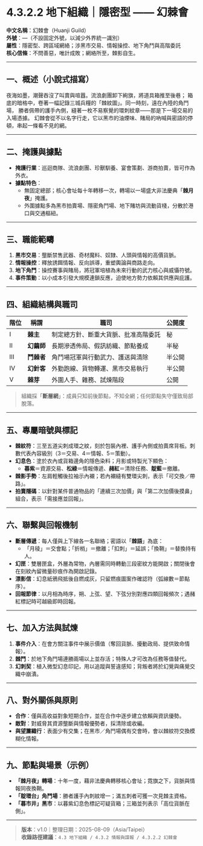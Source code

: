 # 4.3.2.2 地下組織｜隱密型 —— 幻棘會

**中文名稱**：幻棘會（Huanji Guild）  
**外號**：—（不設固定外號，以減少外界統一識別）  
**屬性**：隱密型、跨區域網絡；涉黑市交易、情報操控、地下角鬥與高階委託  
**核心信條**：不問善惡，唯計成敗；網絡所至，棘影自生。

---

## 一、概述（小說式描寫）
夜海如墨，潮聲吞沒了叫賣與喧囂。流浪劇團卸下絢旗，將道具箱推至後巷；
箱底的暗格中，卷著一幅記錄三城兵糧的「棘紋圖」。同一時刻，遠在內陸的角鬥場，
勝者佩帶的護手內側，縫著一枚不易察覺的環刺紋章——那是下一場交易的入場憑據。
幻棘會從不以名字行走，它以黑市的油煙味、賭局的吶喊與密語的停頓，串起一條看不見的網。

---

## 二、掩護與據點
- **掩護行業**：巡迴商隊、流浪劇團、珍獸馴養、宴會策劃、游商拍賣，皆可作為外衣。  
- **據點特色**：
  - 無固定總部；核心會址每十年轉移一次，轉場以一場盛大非法慶典「**棘月夜**」掩護。  
  - 外圍據點多為黑市拍賣場、隱密角鬥場、地下賭坊與流動貨棧，分散於港口與交通樞紐。

---

## 三、職能範疇
1. **黑市交易**：壟斷禁售武器、奇材魔料、奴隸、人頭與情報的高價貨脈。  
2. **情報操控**：釋放誘餌情報、反向誤導，重塑輿論與商路走向。  
3. **地下角鬥**：操控賽事與賭局，將冠軍培植為未來行動的武力核心與威懾符號。  
4. **事件策動**：以小成本引發大規模連鎖反應，迫使地方勢力依賴其供應與庇護。

---

## 四、組織結構與職司
| 階位 | 稱謂 | 職司 | 公開度 |
|---|---|---|---|
| Ⅰ | **棘主** | 制定總方針、斷重大貨脈、批准高階委託 | 秘 |
| Ⅱ | **幻繭師** | 長期滲透佈局、假訊紡織、節點養成 | 半秘 |
| Ⅲ | **鬥棘者** | 角鬥場冠軍與行動武力、護送與清除 | 半公開 |
| Ⅳ | **幻針客** | 外勤跑線、貨物轉運、黑市交易執行 | 半公開 |
| Ⅴ | **棘芽** | 外圍人手、雜務、試煉階段 | 公開 |

> 組織採「**斷層網**」：成員只知前後節點，不知全網；任何節點失守僅致局部脫落。

---

## 五、專屬暗號與標記
- **棘紋符**：三至五道尖刺成環之紋，刻於包裝內裡、護手內側或拍賣席背板。刺數代表內容級別（3＝交易、4＝情報、5＝策動）。  
- **幻息色**：塗於衣內或貨箱邊角的隱色染料；月影或特製光下顯色：  
  - **暮紫**＝資源交易、**松綠**＝情報傳遞、**赭紅**＝清除任務、**靛藍**＝撤離。  
- **棘影手勢**：左肩輕觸後拉袖示內襯；若內襯縫有雙環尖刺，表示「可交換／帶路」。  
- **拍賣隱碼**：以針對某件普通物品的「連續三次加價」與「第二次加價後摸鼻」組合，表示「需接應並回報」。

---

## 六、聯繫與回報機制
- **斷層傳遞**：每人僅與上下線各一名聯絡；密語以「**棘語**」為底：
  - 「月稜」＝交會點；「折梢」＝撤離；「扣刺」＝延誤；「換鞘」＝替換持有人。  
- **幻匣**：雙層匣盒，外層為常物，內層需同時轉動三段密紋方能開啟；關閉後會在刻紋內留微量砂痕作為開啟記錄。  
- **漂影信**：幻息紙鴉飛抵後自燃成灰，只留燃痕圖案作確認符（弧線數＝節點序）。  
- **回報節律**：以月相為時序，朔、上弦、望、下弦分別對應四類回報頻次；遇赭紅標記時可越級即時回報。

---

## 七、加入方法與試煉
1. **事件介入**：在會方關注事件中展示價值（奪回貨脈、擾動政局、提供致命情報）。  
2. **棘鬥**：於地下角鬥場連勝兩場以上並存活；特殊人才可改為任務等值替代。  
3. **幻刺契**：植入微型幻息印記，用以追蹤與誓違感知；背叛者將於幻覺與痛覺交織中崩潰。

---

## 八、對外關係與原則
- **合作**：僅與高收益對象短期合作，並在合作中逐步建立依賴與資訊優勢。  
- **敵對**：對威脅其資源壟斷與情報優勢者，採清除或收編。  
- **與望簾織行**：表面少有交集；在黑市／角鬥場偶有交會時，會以棘紋符交換模糊化情報。

---

## 九、節點與場景（示例）
- **「棘月夜」轉場**：十年一度，藉非法慶典轉移核心會址；霓旗之下，貨脈與情報同夜換鞘。  
- **「靛環台」角鬥場**：勝者護手內刺紋增一；滿五刺者可獲一次見棘主資格。  
- **「暮市井」黑市**：以暮紫幻息色標記可疑貨箱；三箱並列表示「高位貨脈在側」。

---

> **版本**：v1.0｜整理日期：2025-08-09（Asia/Taipei）  
> **收錄路徑建議**：`4.3 地下組織 / 4.3.2 情報與諜報 / 4.3.2.2 幻棘會`